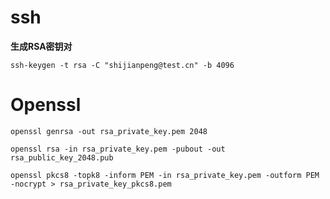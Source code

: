 # ssh

**生成RSA密钥对**

```shell
ssh-keygen -t rsa -C "shijianpeng@test.cn" -b 4096
```


# Openssl

```shell
openssl genrsa -out rsa_private_key.pem 2048

openssl rsa -in rsa_private_key.pem -pubout -out rsa_public_key_2048.pub

openssl pkcs8 -topk8 -inform PEM -in rsa_private_key.pem -outform PEM -nocrypt > rsa_private_key_pkcs8.pem
```


